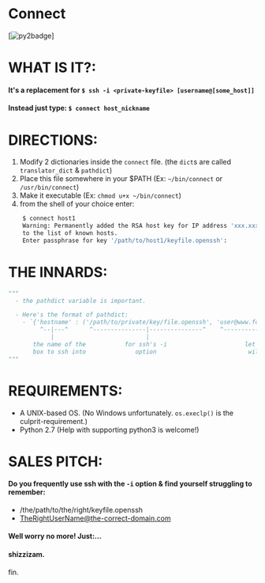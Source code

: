 Connect
=======
[![py2badge](https://img.shields.io/badge/Python-2.7-blue.svg)]

# WHAT IS IT?:
#### It's a replacement for `$ ssh -i <private-keyfile> [username@[some_host]]`
#### Instead just type: `$ connect host_nickname`

# DIRECTIONS:
 1.  Modify 2 dictionaries inside the `connect` file. (the `dict`s are called `translator_dict` & `pathdict`)
 2.  Place this file somewhere in your $PATH (Ex: `~/bin/connect` or `/usr/bin/connect`)
 3.  Make it executable (Ex: `chmod u+x ~/bin/connect`)
 4.  from the shell of your choice enter:
 ```sh
     $ connect host1
     Warning: Permanently added the RSA host key for IP address 'xxx.xxx.xxx.xxx'
     to the list of known hosts.
     Enter passphrase for key '/path/to/host1/keyfile.openssh':
 ```

# THE INNARDS:
```py
"""
  - the pathdict variable is important.

  - Here's the format of pathdict:
    - `{'hostname' : ('/path/to/private/key/file.openssh', 'user@www.foo-domain.com')}
         ^--|---^      ^---------------|---------------^    ^-----------|---------^
            |                          |                                |
       the name of the           for ssh's -i                      let's take a
       box to ssh into              option                          wild guess
"""
```

# REQUIREMENTS:
 - A UNIX-based OS. (No Windows unfortunately. `os.execlp()` is the culprit-requirement.)
 - Python 2.7 (Help with supporting python3 is welcome!)

# SALES PITCH:
#### Do you frequently use ssh with the `-i` option & find yourself struggling to remember:
 - /the/path/to/the/right/keyfile.openssh
 - TheRightUserName@the-correct-domain.com
#### Well worry no more! Just:...



#### shizzizam.
fin.
